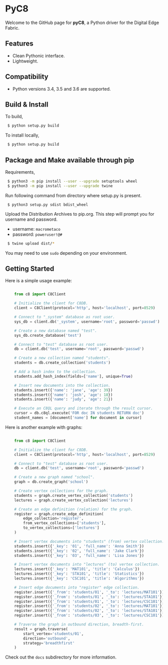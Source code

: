 # PyC8

Welcome to the GitHub page for **pyC8**, a Python driver for the Digital Edge Fabric.

## Features


- Clean Pythonic interface.
- Lightweight.

## Compatibility

- Python versions 3.4, 3.5 and 3.6 are supported.

## Build & Install

To build,

```bash
 $ python setup.py build
```
To install locally,

```bash
 $ python setup.py build
```

## Package and Make available through pip

Requirements,

```bash
 $ python3 -m pip install --user --upgrade setuptools wheel
 $ python3 -m pip install --user --upgrade twine
```

Run following command from directory where setup.py is present.

```base
 $ python3 setup.py sdist bdist_wheel
```

Upload the Distribution Archives to pip.org. This step will prompt you for username and password.

* username: `macrometaco`
* password: `poweruser!@#`

```bash
 $ twine upload dist/*
```

You may need to use `sudo` depending on your environment.

## Getting Started

Here is a simple usage example:

```python

    from c8 import C8Client

    # Initialize the client for C8DB.
    client = C8Client(protocol='http', host='localhost', port=8529)

    # Connect to "_system" database as root user.
    sys_db = client.db('_system', username='root', password='passwd')

    # Create a new database named "test".
    sys_db.create_database('test')

    # Connect to "test" database as root user.
    db = client.db('test', username='root', password='passwd')

    # Create a new collection named "students".
    students = db.create_collection('students')

    # Add a hash index to the collection.
    students.add_hash_index(fields=['name'], unique=True)

    # Insert new documents into the collection.
    students.insert({'name': 'jane', 'age': 39})
    students.insert({'name': 'josh', 'age': 18})
    students.insert({'name': 'judy', 'age': 21})

    # Execute an C8QL query and iterate through the result cursor.
    cursor = db.c8ql.execute('FOR doc IN students RETURN doc')
    student_names = [document['name'] for document in cursor]

```

Here is another example with graphs:

```python

    from c8 import C8Client

    # Initialize the client for C8DB.
    client = C8Client(protocol='http', host='localhost', port=8529)

    # Connect to "test" database as root user.
    db = client.db('test', username='root', password='passwd')

    # Create a new graph named "school".
    graph = db.create_graph('school')

    # Create vertex collections for the graph.
    students = graph.create_vertex_collection('students')
    lectures = graph.create_vertex_collection('lectures')

    # Create an edge definition (relation) for the graph.
    register = graph.create_edge_definition(
        edge_collection='register',
        from_vertex_collections=['students'],
        to_vertex_collections=['lectures']
    )

    # Insert vertex documents into "students" (from) vertex collection.
    students.insert({'_key': '01', 'full_name': 'Anna Smith'})
    students.insert({'_key': '02', 'full_name': 'Jake Clark'})
    students.insert({'_key': '03', 'full_name': 'Lisa Jones'})

    # Insert vertex documents into "lectures" (to) vertex collection.
    lectures.insert({'_key': 'MAT101', 'title': 'Calculus'})
    lectures.insert({'_key': 'STA101', 'title': 'Statistics'})
    lectures.insert({'_key': 'CSC101', 'title': 'Algorithms'})

    # Insert edge documents into "register" edge collection.
    register.insert({'_from': 'students/01', '_to': 'lectures/MAT101'})
    register.insert({'_from': 'students/01', '_to': 'lectures/STA101'})
    register.insert({'_from': 'students/01', '_to': 'lectures/CSC101'})
    register.insert({'_from': 'students/02', '_to': 'lectures/MAT101'})
    register.insert({'_from': 'students/02', '_to': 'lectures/STA101'})
    register.insert({'_from': 'students/03', '_to': 'lectures/CSC101'})

    # Traverse the graph in outbound direction, breadth-first.
    result = graph.traverse(
        start_vertex='students/01',
        direction='outbound',
        strategy='breadthfirst'
    )
```

Check out the `docs` subdirectory for more information.
